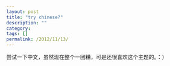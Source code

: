 ```yaml
---
layout: post
title: "try chinese?"
description: ""
category: 
tags: []
permalink: /2012/11/13/
---
```





尝试一下中文，虽然现在整个一团糟，可是还很喜欢这个主题的。：）
